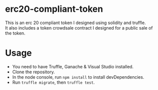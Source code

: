 # erc20-compliant-token
This is an erc 20 compliant token I designed using solidity and truffle. <br/>
It also includes a token crowdsale contract I designed for a public sale of the token. 

# Usage
* You need to have Truffle, Ganache & Visual Studio installed.
* Clone the repository.
* In the node console, run `npm install` to install devDependencies. 
* Run `truffle migrate`, then `truffle test`.
